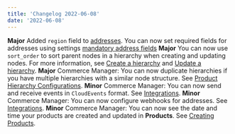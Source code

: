 ```yaml
---
title: 'Changelog 2022-06-08'
date: '2022-06-08'
---
```

**Major** Added `region` field to [addresses](/docs/commerce-cloud/customer-management/addresses-api). You can now set required fields for addresses using settings [mandatory address fields](/docs/commerce-cloud/global-project-settings/settings-overview#address-mandatory-fields)
**Major** You can now use `sort_order` to sort parent nodes in a hierarchy when creating and updating nodes. For more information, see [Create a hierarchy](/docs/pxm/hierarchies/hierarchies-api/create-a-hierarchy) and [Update a hierarchy](/docs/pxm/hierarchies/hierarchies-api/update-hierarchy).
**Major** Commerce Manager: You can now duplicate hierarchies if you have multiple hierarchies with a similar node structure. See [Product Hierarchy Configurations](/docs/pxm/hierarchies/hierarchy).
**Minor** Commerce Manager: You can now send and receive events in `CloudEvents` format. See [Integrations](/docs/commerce-cloud/integrations/cm-integrations).
**Minor** Commerce Manager: You can now configure webhooks for addresses. See [Integrations](/docs/commerce-cloud/integrations/cm-integrations).
**Minor** Commerce Manager: You can now see the date and time your products are created and updated in **Products**. See [Creating Products](/docs/pxm/products/pxm-products-cm/pxm-product-configuration).
